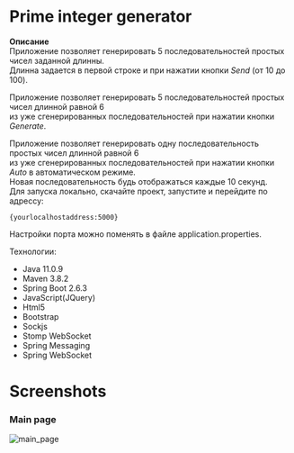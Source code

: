 # Prime integer generator

**Описание**  
Приложение позволяет генерировать 5 последовательностей простых чисел заданной длинны.    
Длинна задается в первой строке и при нажатии кнопки *Send* (от 10 до 100).    

Приложение позволяет генерировать 5 последовательностей простых чисел длинной равной 6    
из уже сгенерированных последовательностей при нажатии кнопки *Generate*.    

Приложение позволяет генерировать одну последовательность простых чисел длинной равной 6    
из уже сгенерированных последовательностей при нажатии кнопки *Auto* в автоматическом режиме.    
Новая последовательность будь отображаться каждые 10 секунд.    
Для запуска локально, скачайте проект, запустите и перейдите по адрессу:
~~~
{yourlocalhostaddress:5000}
~~~
Настройки порта можно поменять в файле application.properties.

Технологии:

+ Java 11.0.9
+ Maven 3.8.2
+ Spring Boot 2.6.3
+ JavaScript(JQuery)
+ Html5
+ Bootstrap
+ Sockjs
+ Stomp WebSocket
+ Spring Messaging
+ Spring WebSocket


# Screenshots
### Main page
![main_page](https://user-images.githubusercontent.com/42876203/163055839-76909862-3c14-4e9d-8f4a-6110bfd4b4a9.jpg)
